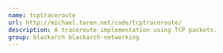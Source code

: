 ```yaml
---
name: tcptraceroute
url: http://michael.toren.net/code/tcptraceroute/
description: A traceroute implementation using TCP packets.
group: blackarch blackarch-networking
---
```


